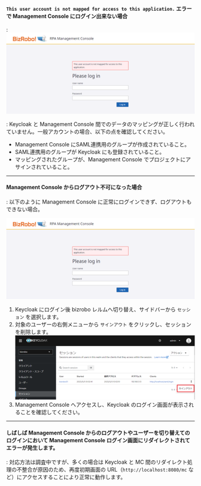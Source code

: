 #### `This user account is not mapped for access to this application.` エラーで Management Console にログイン出来ない場合

: ![loginerror](image/troubleshooting/loginerror.png)

: Keycloak と Management Console 間でのデータのマッピングが正しく行われていません。一般アカウントの場合、以下の点を確認してください。

- Management Console にSAML連携用のグループが作成されていること。
- SAML連携用のグループが Keycloak にも登録されていること。
- マッピングされたグループが、Management Console でプロジェクトにアサインされていること。

---

#### Management Console からログアウト不可になった場合

: 以下のように Management Console に正常にログインできず、ログアウトもできない場合。

![loginerror](image/troubleshooting/loginerror.png)

1.  Keycloak にログイン後 bizrobo レルムへ切り替え、サイドバーから `セッション` を選択します。
2.  対象のユーザーの右側メニューから `サインアウト` をクリックし、セッションを削除します。
	![sessionslogout](image/troubleshooting/sessionslogout.png)
3.  Management Console へアクセスし、Keycloak のログイン画面が表示されることを確認してください。

---

#### しばしば Management Console からのログアウトやユーザーを切り替えてのログインにおいて Management Console ログイン画面にリダイレクトされてエラーが発生します。

: 対応方法は調査中ですが、多くの場合は Keycloak と MC 間のリダイレクト処理の不整合が原因のため、再度初期画面の URL（`http://localhost:8080/mc` など）にアクセスすることにより正常に動作します。
